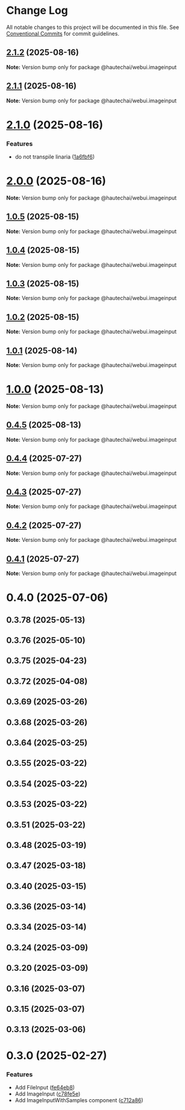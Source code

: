 # Change Log

All notable changes to this project will be documented in this file.
See [Conventional Commits](https://conventionalcommits.org) for commit guidelines.

## [2.1.2](https://github.com/HautechAI/webui/compare/@hautechai/webui.imageinput@2.1.1...@hautechai/webui.imageinput@2.1.2) (2025-08-16)

**Note:** Version bump only for package @hautechai/webui.imageinput

## [2.1.1](https://github.com/HautechAI/webui/compare/@hautechai/webui.imageinput@2.1.0...@hautechai/webui.imageinput@2.1.1) (2025-08-16)

**Note:** Version bump only for package @hautechai/webui.imageinput

# [2.1.0](https://github.com/HautechAI/webui/compare/@hautechai/webui.imageinput@1.0.5...@hautechai/webui.imageinput@2.1.0) (2025-08-16)

### Features

- do not transpile linaria ([1a6fbf6](https://github.com/HautechAI/webui/commit/1a6fbf6353a0e5028040006b5045170cf83f1ba0))

# [2.0.0](https://github.com/HautechAI/webui/compare/@hautechai/webui.imageinput@1.0.5...@hautechai/webui.imageinput@2.0.0) (2025-08-16)

**Note:** Version bump only for package @hautechai/webui.imageinput

## [1.0.5](https://github.com/HautechAI/webui/compare/@hautechai/webui.imageinput@1.0.4...@hautechai/webui.imageinput@1.0.5) (2025-08-15)

**Note:** Version bump only for package @hautechai/webui.imageinput

## [1.0.4](https://github.com/HautechAI/webui/compare/@hautechai/webui.imageinput@1.0.3...@hautechai/webui.imageinput@1.0.4) (2025-08-15)

**Note:** Version bump only for package @hautechai/webui.imageinput

## [1.0.3](https://github.com/HautechAI/webui/compare/@hautechai/webui.imageinput@1.0.2...@hautechai/webui.imageinput@1.0.3) (2025-08-15)

**Note:** Version bump only for package @hautechai/webui.imageinput

## [1.0.2](https://github.com/HautechAI/webui/compare/@hautechai/webui.imageinput@1.0.1...@hautechai/webui.imageinput@1.0.2) (2025-08-15)

**Note:** Version bump only for package @hautechai/webui.imageinput

## [1.0.1](https://github.com/HautechAI/webui/compare/@hautechai/webui.imageinput@1.0.0...@hautechai/webui.imageinput@1.0.1) (2025-08-14)

**Note:** Version bump only for package @hautechai/webui.imageinput

# [1.0.0](https://github.com/HautechAI/webui/compare/@hautechai/webui.imageinput@0.4.5...@hautechai/webui.imageinput@1.0.0) (2025-08-13)

**Note:** Version bump only for package @hautechai/webui.imageinput

## [0.4.5](https://github.com/HautechAI/webui/compare/@hautechai/webui.imageinput@0.4.4...@hautechai/webui.imageinput@0.4.5) (2025-08-13)

**Note:** Version bump only for package @hautechai/webui.imageinput

## [0.4.4](https://github.com/HautechAI/webui/compare/@hautechai/webui.imageinput@0.4.3...@hautechai/webui.imageinput@0.4.4) (2025-07-27)

**Note:** Version bump only for package @hautechai/webui.imageinput

## [0.4.3](https://github.com/HautechAI/webui/compare/@hautechai/webui.imageinput@0.4.2...@hautechai/webui.imageinput@0.4.3) (2025-07-27)

**Note:** Version bump only for package @hautechai/webui.imageinput

## [0.4.2](https://github.com/HautechAI/webui/compare/@hautechai/webui.imageinput@0.4.1...@hautechai/webui.imageinput@0.4.2) (2025-07-27)

**Note:** Version bump only for package @hautechai/webui.imageinput

## [0.4.1](https://github.com/HautechAI/webui/compare/@hautechai/webui.imageinput@0.4.0...@hautechai/webui.imageinput@0.4.1) (2025-07-27)

**Note:** Version bump only for package @hautechai/webui.imageinput

# 0.4.0 (2025-07-06)

## 0.3.78 (2025-05-13)

## 0.3.76 (2025-05-10)

## 0.3.75 (2025-04-23)

## 0.3.72 (2025-04-08)

## 0.3.69 (2025-03-26)

## 0.3.68 (2025-03-26)

## 0.3.64 (2025-03-25)

## 0.3.55 (2025-03-22)

## 0.3.54 (2025-03-22)

## 0.3.53 (2025-03-22)

## 0.3.51 (2025-03-22)

## 0.3.48 (2025-03-19)

## 0.3.47 (2025-03-18)

## 0.3.40 (2025-03-15)

## 0.3.36 (2025-03-14)

## 0.3.34 (2025-03-14)

## 0.3.24 (2025-03-09)

## 0.3.20 (2025-03-09)

## 0.3.16 (2025-03-07)

## 0.3.15 (2025-03-07)

## 0.3.13 (2025-03-06)

# 0.3.0 (2025-02-27)

### Features

- Add FileInput ([fe64eb8](https://github.com/HautechAI/webui/commit/fe64eb8b167361fdf3b7eda2ebed135802ba74bf))
- Add ImageInput ([c78fe5e](https://github.com/HautechAI/webui/commit/c78fe5ef123fba53ed23b9374833a8a1a7281cdd))
- Add ImageInputWithSamples component ([c712a86](https://github.com/HautechAI/webui/commit/c712a868c8fbc51043a8047d5b8cdc3906935a81))
